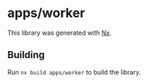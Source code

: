 # apps/worker

This library was generated with [Nx](https://nx.dev).

## Building

Run `nx build apps/worker` to build the library.
